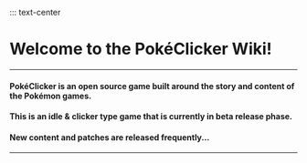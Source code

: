 ::: text-center
# Welcome to the PokéClicker Wiki!

----------

#### PokéClicker is an open source game built around the story and content of the Pokémon games.
#### This is an idle & clicker type game that is currently in beta release phase.
#### New content and patches are released frequently...


----------